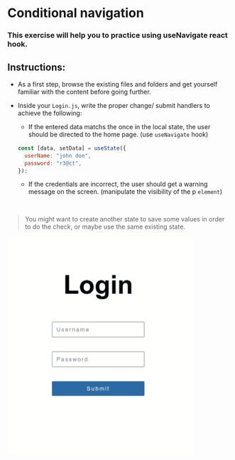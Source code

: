# Conditional navigation

### This exercise will help you to practice using **useNavigate** react hook.

## Instructions:

- As a first step, browse the existing files and folders and get yourself familiar with the content before going further.
- Inside your `Login.js`, write the proper change/ submit handlers to achieve the following:

  - If the entered data matchs the once in the local state, the user should be directed to the home page. (use `useNavigate` hook)

  ```javascript
  const [data, setData] = useState({
    userName: "john doe",
    password: "r3@ct",
  });
  ```

  - If the credentials are incorrect, the user should get a warning message on the screen. (manipulate the visibility of the p `element`)

<br>

> You might want to create another state to save some values in order to do the check, or maybe use the same existing state.

![Conditional navigation app](./ref.gif)
